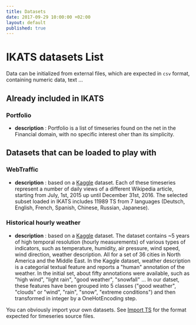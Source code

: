 ```yaml
---
title: Datasets
date: 2017-09-29 10:00:00 +02:00
layout: default
published: true
---
```



IKATS datasets List
====================

Data can be initialized from external files, which are expected in `csv` format, containing numeric data, text ...

## Already included in IKATS


### Portfolio
- **description** : Portfolio is a list of timeseries found on the net in the Financial domain, with no specific interest oher than its simplicity.

## Datasets that can be loaded to play with

### WebTraffic
- **description** : based on a [Kaggle](https://www.kaggle.com/c/web-traffic-time-series-forecasting) dataset. Each of these timeseries represent a number of daily views of a different Wikipedia article, starting from July, 1st, 2015 up until December 31st, 2016. The selected subset loaded in IKATS includes 11989 TS from 7 languages (Deutsch, English, French, Spanish, Chinese, Russian, Japanese).
  

### Historical hourly weather
  - **description** : based on a [Kaggle](https://www.kaggle.com/selfishgene/historical-hourly-weather-data) dataset. The dataset contains ~5 years of high temporal resolution (hourly measurements) of various types of indicators, such as temperature, humidity, air pressure, wind speed, wind direction, weather description. All for a set of 36 cities in North America and the Middle East. In the Kaggle dataset, weather description is a categorial textual feature and reports a "human" annotation of the weather. In the initial set, about fifty annotations were available, such as "high wind", "light rain", "good weather", "snowfall" ... In our datset, these features have been grouped into 5 classes ("good weather", "clouds" or "wind", "rain", "snow", "extreme conditions") and then transformed in integer by a OneHotEncoding step.



You can obviously import your own datasets. See [Import TS](/doc/operators/importTs.html) for the format expected for timeseries source files.
